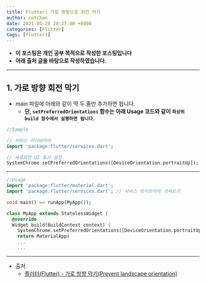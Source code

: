 ```yaml
---
title: Flutter) 가로 방향으로 회전 막기
author: cotchan
date: 2021-05-26 20:27:00 +0800
categories: [Flutter]
tags: [flutter1]   
---
```


+ **이 포스팅은 개인 공부 목적으로 작성한 포스팅입니다**
+ **아래 출처 글을 바탕으로 작성하였습니다.**

---

## 1. 가로 방향 회전 막기

+ main 파일에 아래와 같이 딱 두 줄만 추가하면 됩니다. 
  + **단, `setPreferredOrientations` 함수는 아래 Usage 코드와 같이 `최상위 build 함수에서 실행하면 됩니다.`**

```dart
//Sample

// 서비스 라이브러리
import 'package:flutter/services.dart'; 

// 세로로만 UI 표시 설정
SystemChrome.setPreferredOrientations([DeviceOrientation.portraitUp]); 
```

---

```dart
//Usage
import 'package:flutter/material.dart';
import 'package:flutter/services.dart'; // 서비스 라이브러리 가져오기

void main() => runApp(MyApp());

class MyApp extends StatelessWidget {
  @override
  Widget build(BuildContext context) {
    SystemChrome.setPreferredOrientations([DeviceOrientation.portraitUp]); //세로 고정
    return MaterialApp(    
    ...
    ...
```

---

+ 출처
  + [플러터(Flutter) - 가로 방향 막기(Prevent landscape orientation)](https://m.blog.naver.com/PostView.naver?blogId=chandong83&logNo=222005189894&proxyReferer=https:%2F%2Fwww.google.com%2F)

